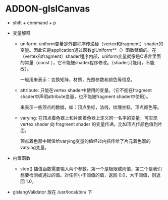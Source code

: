 # ADDON-glslCanvas

* shift + command + p

* 变量解释

    - uniform: uniform变量是外部程序传递给（vertex和fragment）shader的变量。因此它是application通过函数glUniform**（）函数赋值的。在（vertex和fragment）shader程序内部，uniform变量就像是C语言里面的常量（const ），它不能被shader程序修改。（shader只能用，不能改）。

      一般用来表示：变换矩阵，材质，光照参数和颜色等信息。

    - attribute: 只能在vertex shader中使用的变量。（它不能在fragment shader中声明attribute变量，也不能被fragment shader中使用）。

      来表示一些顶点的数据，如：顶点坐标，法线，纹理坐标，顶点颜色等。
    

    - varying: 在顶点着色器上和片面着色器上定义同一名字的变量，可实现 vertex shader 向 fragment shader 的变量传递。比如顶点传颜色值到片面。 

      顶点着色器中赋值给varying变量的值经过内插传给了片元着色器的varying变量。

* 内置函数
    - step() 插值函数需要输入两个参数。第一个是极限或阈值，第二个是我们想要检测或通过的值。对任何小于阈值的值，返回 0.0，大于阈值，则返回 1.0。

- glslangValidator 放在 /usr/local/bin/ 下